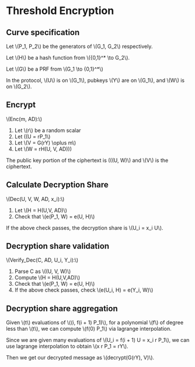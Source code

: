 # Threshold Encryption

## Curve specification

Let \\(P_1, P_2\\) be the generators of \\(G_1, G_2\\) respectively.

Let \\(H\\) be a hash function from \\(\{0,1\}^* \to G_2\\).

Let \\(G\\) be a PRF from \\(G_1 \to \{0,1\}^*\\)

In the protocol, \\(U\\) is on \\(G_1\\), pubkeys \\(Y\\) are on \\(G_1\\), and \\(W\\) is on \\(G_2\\).

## Encrypt

\\(Enc(m, AD):\\)

1. Let \\(r\\) be a random scalar
2. Let \((U = rP_1\\)
3. Let \\(V = G(rY) \oplus m\\)
4. Let \\(W = rH(U, V, AD)\))

The public key portion of the ciphertext is \(((U, W)\\) and \\(V\\) is the ciphertext.

## Calculate Decryption Share

\\(Dec(U, V, W, AD, x_i):\\)

1. Let \\(H = H(U,V, AD)\\)
2. Check that \\(e(P_1, W) = e(U, H)\\)

If the above check passes, the decryption share is \\(U_i = x_i U\\).

## Decryption share validation

\\(Verify\_Dec(C, AD, U_i, Y_i):\\)

1. Parse C as \\((U, V, W)\\)
2. Compute \\(H = H(U,V,AD)\\)
3. Check that \\(e(P_1, W) = e(U, H)\\)
4. If the above check passes, check \\(e(U_i, H) = e(Y_i, W)\\)

## Decryption share aggregation

Given \\(t\\) evaluations of \\((i, f(i + 1) P_1)\\), for a polynomial \\(f\\) of degree less than \\(t\\), we can compute \\(f(0) P_1\\) via lagrange interpolation.

Since we are given many evaluations of \\(U_i = f(i + 1) U = x_i r P_1\\), we can use lagrange interpolation to obtain \\(x r P_1 = rY\\). 

Then we get our decrypted message as \\(decrypt(G(rY), V)\\).
